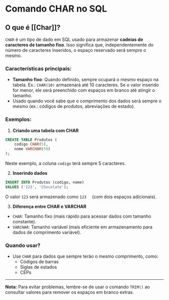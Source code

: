 
# Comando CHAR no SQL

## O que é [[Char]]?
`CHAR` é um tipo de dado em SQL usado para armazenar **cadeias de caracteres de tamanho fixo**. Isso significa que, independentemente do número de caracteres inseridos, o espaço reservado será sempre o mesmo.

### Características principais:
- **Tamanho fixo**: Quando definido, sempre ocupará o mesmo espaço na tabela.
  Ex.: `CHAR(10)` armazenará até 10 caracteres. Se o valor inserido for menor, ele será preenchido com espaços em branco até atingir o tamanho.
- Usado quando você sabe que o comprimento dos dados será sempre o mesmo (ex.: códigos de produtos, abreviações de estado).

### Exemplos:
1. **Criando uma tabela com CHAR**  
```sql
CREATE TABLE Produtos (
    codigo CHAR(5),
    nome VARCHAR(50)
);
```
Neste exemplo, a coluna `codigo` terá sempre 5 caracteres.

2. **Inserindo dados**  
```sql
INSERT INTO Produtos (codigo, nome)
VALUES ('123', 'Chocolate');
```
O valor `123` será armazenado como `123  ` (com dois espaços adicionais).

3. **Diferença entre CHAR e VARCHAR**  
- `CHAR`: Tamanho fixo (mais rápido para acessar dados com tamanho constante).  
- `VARCHAR`: Tamanho variável (mais eficiente em armazenamento para dados de comprimento variável).

### Quando usar?
- Use `CHAR` para dados que sempre terão o mesmo comprimento, como:
  - Códigos de barras
  - Siglas de estados
  - CEPs

---
**Nota:** Para evitar problemas, lembre-se de usar o comando `TRIM()` ao consultar valores para remover os espaços em branco extras.
